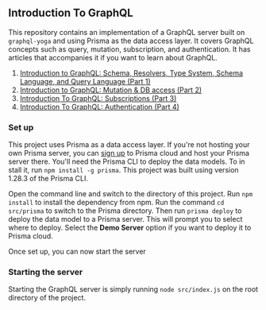 ## Introduction To GraphQL

This repository contains an implementation of a GraphQL server built on `graphql-yoga` and using Prisma as the data access layer. It covers GraphQL concepts such as query, mutation, subscription, and authentication. It has articles that accompanies it if you want to learn about GraphQL.

1. [Introduction to GraphQL: Schema, Resolvers, Type System, Schema Language, and Query Language (Part 1)](https://www.telerik.com/blogs/graphql-schema-resolvers-type-system-schema-language-query-language)
2. [Introduction to GraphQL: Mutation & DB access (Part 2)](https://www.telerik.com/blogs/graphql-mutation-and-database-access)
3. [Introduction To GraphQL: Subscriptions (Part 3)](#)
4. [Introduction To GraphQL: Authentication (Part 4)](#)

### Set up

This project uses Prisma as a data access layer. If you're not hosting your own Prisma server, you can [sign up](prisma.io) to Prisma cloud and host your Prisma server there. You'll need the Prisma CLI to deploy the data models. To in stall it, run `npm install -g prisma`. This project was built using version 1.28.3 of the Prisma CLI.

Open the command line and switch to the directory of this project. Run `npm install` to install the dependency from npm. Run the command `cd src/prisma` to switch to the Prisma directory. Then run `prisma deploy` to deploy the data model to a Prisma server. This will prompt you to select where to deploy. Select the **Demo Server** option if you want to deploy it to Prisma cloud.

Once set up, you can now start the server

### Starting the server

Starting the GraphQL server is simply running `node src/index.js` on the root directory of the project.
